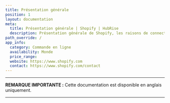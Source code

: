```yaml
---
title: Présentation générale
position: 1
layout: documentation
meta:
  title: Présentation générale | Shopify | HubRise
  description: Présentation générale de Shopify, les raisons de connecter votre caisse à HubRise et liste des fonctionnalités de l'intégration avec HubRise.
path_override: /
app_info:
  category: Commande en ligne
  availability: Monde
  price_range:
  website: https://www.shopify.com
  contact: https://www.shopify.com/contact
---
```


---

**REMARQUE IMPORTANTE :** Cette documentation est disponible <Link to="/apps/shopify" addLocalePrefix={false}>en anglais uniquement</Link>.

---
